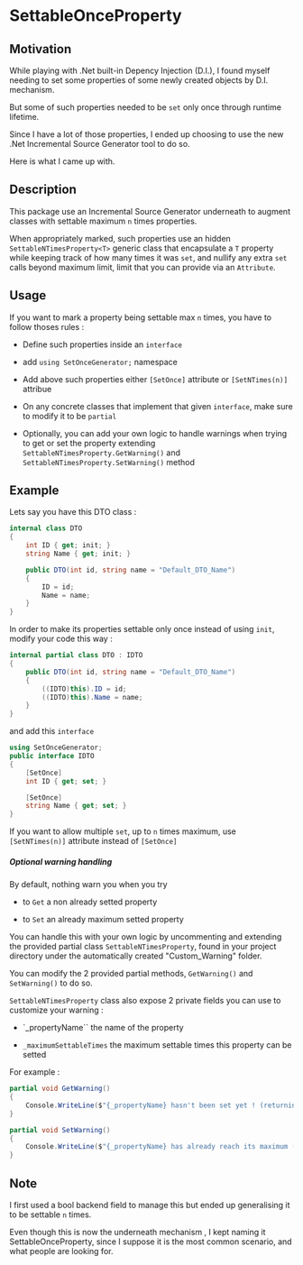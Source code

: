 <!--@author Aurélien Pascal Maignan-->

<!--@date 17 August 2023-->

# SettableOnceProperty

## Motivation

While playing with .Net built-in Depency Injection (D.I.), I found myself needing to set some properties of some newly created objects by D.I. mechanism. 

But some of such properties needed to be `set` only once through runtime lifetime.

Since I have a lot of those properties, I ended up choosing to use the new .Net Incremental Source Generator tool to do so.

Here is what I came up with.

## Description

This package use an Incremental Source Generator underneath to augment classes with settable maximum `n` times properties.

When appropriately marked, such properties use an hidden `SettableNTimesProperty<T>` generic class that encapsulate a `T` property while keeping track of how many times it was `set`, and nullify any extra `set` calls beyond maximum limit, limit that you can provide via an `Attribute`.

## Usage

If you want to mark a property being settable max `n` times, you have to follow thoses rules :

* Define such properties inside an `interface`

* add `using SetOnceGenerator;` namespace

* Add above such properties either `[SetOnce]` attribute or `[SetNTimes(n)]` attribue

* On any concrete classes that implement that given `interface`, make sure to modify it to be `partial`

* Optionally, you can add your own logic to handle warnings when trying to get or set the property extending `SettableNTimesProperty.GetWarning()`  and `SettableNTimesProperty.SetWarning()` method

## Example

Lets say you have this DTO class :

```C#
internal class DTO
{
    int ID { get; init; }
    string Name { get; init; }

    public DTO(int id, string name = "Default_DTO_Name")
    {
        ID = id;
        Name = name;
    }
}
```

In order to make its properties settable only once instead of using `init`, modify your code this way :

```C#
internal partial class DTO : IDTO
{
    public DTO(int id, string name = "Default_DTO_Name")
    {
        ((IDTO)this).ID = id;
        ((IDTO)this).Name = name;
    }
}
```

and add this `interface`

```C#
using SetOnceGenerator;
public interface IDTO
{
    [SetOnce]
    int ID { get; set; }

    [SetOnce]
    string Name { get; set; }
}  
```

If you want to allow multiple `set`, up to `n` times maximum, use `[SetNTimes(n)]` attribute instead of `[SetOnce]`

##### Optional warning handling

By default, nothing warn you when you try

- to `Get` a non already setted property 

- to `Set` an already maximum setted property

You can handle this with your own logic by uncommenting and extending the provided partial class `SettableNTimesProperty`, found in your project directory under the automatically created "Custom_Warning" folder.

You can modify the 2 provided partial methods, `GetWarning()` and `SetWarning()` to do so.

`SettableNTimesProperty` class also expose 2 private fields you can use to customize your warning :

- `_propertyName`` the name of the property

- `_maximumSettableTimes` the maximum settable times this property can be setted

For example :

```C#
partial void GetWarning()
{
    Console.WriteLine($"{_propertyName} hasn't been set yet ! (returning default value instead)");    
}

partial void SetWarning()
{
    Console.WriteLine($"{_propertyName} has already reach its maximum ({_maximumSettableTimes}) settable times.");
}
```

## Note

I first used a bool backend field to manage this but ended up generalising it to be settable `n` times. 

Even though this is now the underneath mechanism , I kept naming it SettableOnceProperty, since I suppose it is the most common scenario, and what people are looking for.
